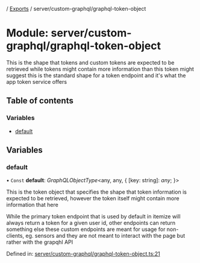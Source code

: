 [](../README.md) / [Exports](../modules.md) / server/custom-graphql/graphql-token-object

# Module: server/custom-graphql/graphql-token-object

This is the shape that tokens and custom tokens are expected to be retrieved
while tokens might contain more information than this token might suggest
this is the standard shape for a token endpoint and it's what the app token
service offers

## Table of contents

### Variables

- [default](server_custom_graphql_graphql_token_object.md#default)

## Variables

### default

• `Const` **default**: *GraphQLObjectType*<any, any, { [key: string]: *any*;  }\>

This is the token object that specifies the shape that token information
is expected to be retrieved, however the token itself might contain more
information that here

While the primary token endpoint that is used by default in itemize will always
return a token for a given user id, other endpoints can return something else
these custom endpoints are meant for usage for non-clients, eg. sensors and they
are not meant to interact with the page but rather with the grapqhl API

Defined in: [server/custom-graphql/graphql-token-object.ts:21](https://github.com/onzag/itemize/blob/11a98dec/server/custom-graphql/graphql-token-object.ts#L21)
